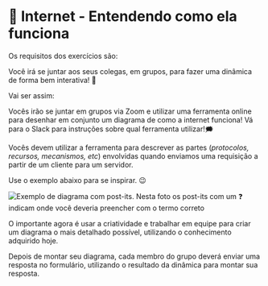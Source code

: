 # :pencil: Internet - Entendendo como ela funciona



Os requisitos dos exercícios são:

Você irá se juntar aos seus colegas, em grupos, para fazer uma dinâmica de forma bem interativa! 🎎

Vai ser assim:

Vocês irão se juntar em grupos via Zoom e utilizar uma ferramenta online para desenhar em conjunto um diagrama de como a internet funciona! Vá para o Slack para instruções sobre qual ferramenta utilizar!🗯

Vocês devem utilizar a ferramenta para descrever as partes (_protocolos, recursos, mecanismos, etc_) envolvidas quando enviamos uma requisição a partir de um cliente para um servidor.

Use o exemplo abaixo para se inspirar. 😉

<img src="https://content-assets.betrybe.com/prod/Exemplo%20de%20diagrama%20com%20post-its.jpeg" alt="Exemplo de diagrama com post-its. Nesta foto os post-its com um ❓ indicam onde você deveria preencher com o termo correto"/>

O importante agora é usar a criatividade e trabalhar em equipe para criar um diagrama o mais detalhado possível, utilizando o conhecimento adquirido hoje.

Depois de montar seu diagrama, cada membro do grupo deverá enviar uma resposta no formulário, utilizando o resultado da dinâmica para montar sua resposta.
